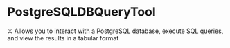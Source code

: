 # PostgreSQLDBQueryTool
⚔️ Allows you to interact with a PostgreSQL database, execute SQL queries, and view the results in a tabular format
